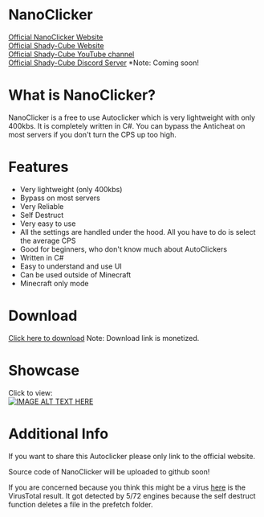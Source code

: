 # NanoClicker
[Official NanoClicker Website](https://shady-cube.github.io/NanoClicker/)  
[Official Shady-Cube Website](https://shady-cube.github.io/Official-Shady-Cube-Website/)  
[Official Shady-Cube YouTube channel](https://www.youtube.com/channel/UC9EDLhh6ePIDCxXG0HKR0zw)  
[Official Shady-Cube Discord Server](https://shady-cube.github.io/About/) *Note: Coming soon!  

# What is NanoClicker?
NanoClicker is a free to use Autoclicker which is very lightweight with only 400kbs. It is completely written in C#. You can bypass the Anticheat on most servers if you don't turn the CPS up too high.

# Features
+ Very lightweight (only 400kbs)
+ Bypass on most servers
+ Very Reliable
+ Self Destruct
+ Very easy to use
+ All the settings are handled under the hood. All you have to do is select the average CPS
+ Good for beginners, who don't know much about AutoClickers
+ Written in C#
+ Easy to understand and use UI
+ Can be used outside of Minecraft
+ Minecraft only mode

# Download

[Click here to download](https://www.file-upload.com/zrjh4et0oc85)
Note: Download link is monetized.

# Showcase
Click to view:  
[![IMAGE ALT TEXT HERE](https://img.youtube.com/vi/SA1KdC5wdxs/maxresdefault.jpg)](https://www.youtube.com/watch?v=SA1KdC5wdxs)

# Additional Info
If you want to share this Autoclicker please only link to the official website.

Source code of NanoClicker will be uploaded to github soon!

If you are concerned because you think this might be a virus [here](https://www.virustotal.com/gui/file/cd3428948e99eaff7f35f2fa80d7ac1b4c0540234f35cfd7c765eb9fd3fb4fa4/detection) is the VirusTotal result. It got detected by 5/72 engines because the self destruct function deletes a file in the prefetch folder.
